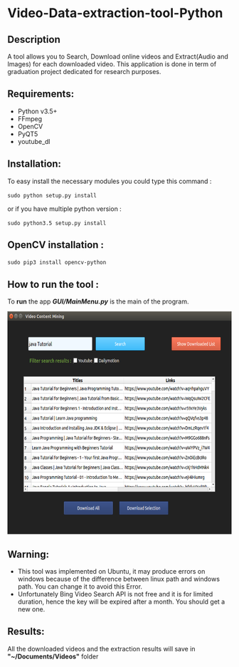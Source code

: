 # Video-Data-extraction-tool-Python

## Description
A tool allows you to Search, Download online videos and Extract(Audio and Images) for each downloaded video.
This application is done in term of graduation project dedicated for research purposes.
## Requirements:
- Python v3.5+
- FFmpeg
- OpenCV
- PyQT5
- youtube_dl

## Installation:
To easy install the necessary modules you could type this command :

`sudo python setup.py install`

or if you have multiple python version :

`sudo python3.5 setup.py install`

## OpenCV installation :

`sudo pip3 install opencv-python`

## How to run the tool :
To **run** the app ***GUI/MainMenu.py*** is the main of the program.

<img src="https://github.com/achraf-mabrouk/Video-Data-Extraction-tool-Python/blob/master/after_search.png" alt="alt text" width="700px" height="500px">

## Warning:
- This tool was implemented on Ubuntu, it may produce errors on windows because of the difference between linux path and windows path. You can change it to avoid this Error.
- Unfortunately Bing Video Search API is not free and it is for limited duration, hence the key will be expired after a month. You should get a new one.

## Results:
All the downloaded videos and the extraction results will save in **"~/Documents/Videos"** folder
